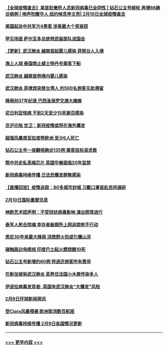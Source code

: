 #### [【全球疫情直击】美首批撤侨人员新冠病毒已全阴性 | 钻石公主号邮轮 再增66确诊病例 | 哨声吹醒华人 纽约悼念李文亮| 2月10日全球疫情直击](../pages/prog202/a102774523.md?t=02111611) 
#### [美国起诉中共军方4黑客 涉美最大个资盗窃](../pages/prog202/a102774508.md?t=02111611) 
#### [罕见场面  萨尔瓦多总统带武装部队进国会](../pages/prog202/a102774494.md?t=02111611) 
#### [【更新】武汉肺炎 越南首起婴儿感染 菲禁台人入境](../pages/prog202/a102770740.md?t=02111611) 
#### [海上人球 泰国禁止威士特丹号乘客下船](../pages/prog202/a102774384.md?t=02111611) 
#### [武汉肺炎 越南首例境内婴儿感染](../pages/prog202/a102774365.md?t=02111611) 
#### [武汉肺炎 菲律宾突禁台湾人 约500名旅客无助滞留](../pages/prog202/a102774288.md?t=02111611) 
#### [降雨创37年纪录 巴西圣保罗交通大瘫痪](../pages/prog202/a102774273.md?t=02111611) 
#### [尼日利亚怪病 不到2天至少15死逾百感染](../pages/prog202/a102774260.md?t=02111611) 
#### [京沪沦陷 世卫：新冠疫情或将在海外爆发](../pages/prog202/a102774135.md?t=02111611) 
#### [超强风暴席亚拉席卷欧洲 至少6人死亡](../pages/prog202/a102774122.md?t=02111611) 
#### [钻石公主号一夜翻倍确诊135例 乘客挂标语求救](../pages/prog202/a102774041.md?t=02111611) 
#### [帮中共走私高端芯片 英国华裔面临20年监禁](../pages/prog202/a102774002.md?t=02111611) 
#### [新冠病毒持续传播 日法恐爆发群聚感染](../pages/prog202/a102773992.md?t=02111611) 
#### [【直播回放】疫情追踪：80多城市封城 习戴口罩首赴民间调研](../pages/prog202/a102773728.md?t=02111611) 
#### [2月10日国际重要讯息](../pages/prog202/a102773759.md?t=02111611) 
#### [神韵艺术团声明：不受冠状病毒影响 演出照常进行](../pages/prog202/a102773674.md?t=02111611) 
#### [泰军人枪击惊魂 幸存者躲厕所上网追踪枪手行动](../pages/prog202/a102773660.md?t=02111611) 
#### [悉尼30年来最大降雨 浇熄野火但或引爆山洪](../pages/prog202/a102773651.md?t=02111611) 
#### [碰触路边电缆线 印度巴士起火燃烧酿10死](../pages/prog202/a102773642.md?t=02111611) 
#### [钻石公主号新增约60例 将退还旅客所有费用](../pages/prog202/a102773601.md?t=02111611) 
#### [在新加坡染武汉肺炎 英男住法国小木屋传染多人](../pages/prog202/a102773485.md?t=02111611) 
#### [伊波拉病毒发现者: 英国有武汉肺炎“大爆发”风险](../pages/prog202/a102773474.md?t=02111611) 
#### [2月9日环球新闻简讯](../pages/prog202/a102773390.md?t=02111611) 
#### [受Ciara风暴侵袭 欧洲取消数百航班](../pages/prog202/a102773357.md?t=02111611) 
#### [新冠病毒持续传播 2月9日各国情况更新](../pages/prog202/a102773346.md?t=02111611) 

----
#### [ >>> 更早内容 <<< ](../indexes/prog202-earlier.md)
